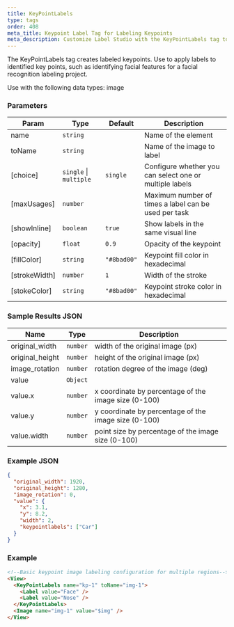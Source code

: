 ```yaml
---
title: KeyPointLabels
type: tags
order: 408
meta_title: Keypoint Label Tag for Labeling Keypoints
meta_description: Customize Label Studio with the KeyPointLabels tag to label keypoints for computer vision machine learning and data science projects.
---
```


The KeyPointLabels tag creates labeled keypoints. Use to apply labels to identified key points, such as identifying facial features for a facial recognition labeling project.

Use with the following data types: image

### Parameters

| Param | Type | Default | Description |
| --- | --- | --- | --- |
| name | <code>string</code> |  | Name of the element |
| toName | <code>string</code> |  | Name of the image to label |
| [choice] | <code>single</code> \| <code>multiple</code> | <code>single</code> | Configure whether you can select one or multiple labels |
| [maxUsages] | <code>number</code> |  | Maximum number of times a label can be used per task |
| [showInline] | <code>boolean</code> | <code>true</code> | Show labels in the same visual line |
| [opacity] | <code>float</code> | <code>0.9</code> | Opacity of the keypoint |
| [fillColor] | <code>string</code> | <code>&quot;#8bad00&quot;</code> | Keypoint fill color in hexadecimal |
| [strokeWidth] | <code>number</code> | <code>1</code> | Width of the stroke |
| [stokeColor] | <code>string</code> | <code>&quot;#8bad00&quot;</code> | Keypoint stroke color in hexadecimal |

### Sample Results JSON

| Name | Type | Description |
| --- | --- | --- |
| original_width | <code>number</code> | width of the original image (px) |
| original_height | <code>number</code> | height of the original image (px) |
| image_rotation | <code>number</code> | rotation degree of the image (deg) |
| value | <code>Object</code> |  |
| value.x | <code>number</code> | x coordinate by percentage of the image size (0-100) |
| value.y | <code>number</code> | y coordinate by percentage of the image size (0-100) |
| value.width | <code>number</code> | point size by percentage of the image size (0-100) |

### Example JSON
```json
{
  "original_width": 1920,
  "original_height": 1280,
  "image_rotation": 0,
  "value": {
    "x": 3.1,
    "y": 8.2,
    "width": 2,
    "keypointlabels": ["Car"]
  }
}
```

### Example
```html
<!--Basic keypoint image labeling configuration for multiple regions-->
<View>
  <KeyPointLabels name="kp-1" toName="img-1">
    <Label value="Face" />
    <Label value="Nose" />
  </KeyPointLabels>
  <Image name="img-1" value="$img" />
</View>
```

